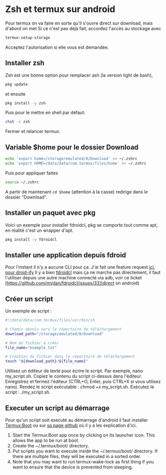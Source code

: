 # Zsh et termux sur android

Pour termux on va faire en sorte qu'il s'ouvre direct sur download, mais d'abord on met
Si ce n'est pas déjà fait, accordez l'accès au stockage avec

```bash
termux-setup-storage
```

Acceptez l'autorisation si elle vous est demandée.

## Installer zsh

Zsh est une bonne option pour remplacer ash (la version light de bash),

```bash
pkg update
```

et ensuite

```bash
pkg install -y zsh
```

Puis pour le mettre en shell par défaut:

```bash
chsh -s zsh
```

Fermer et relancer termux.

## Variable $home pour le dossier Download

```bash
echo 'export home=/storage/emulated/0/Download' >> ~/.zshrc
echo 'export HOME=/data/data/com.termux/files/home' >> ~/.zshrc
```

Puis pour appliquer faites

```bash
source ~/.zshrc
```

A partir de maintenant `cd $home` (attention à la casse) redirige dans le dossier "Download".

## Installer un paquet avec pkg

Voici un exemple pour installer fdroidcl, pkg se comporte tout comme apt, en réalité c'est un wrapper d'apt.

```bash
pkg install -y fdroidcl
```

## Installer une application depuis fdroid

Pour l'instant il n'y a aucune CLI pour ça.
J'ai fait une feature request [ici, pour droid-ify](https://github.com/Droid-ify/client/issues/663)
Il y a bien [fdroidcl](https://github.com/mvdan/fdroidcl) mais ça ne marche pas directement, il faut l'utiliser depuis une autre machine connecté via adb, voir ce ticket [https://github.com/mvdan/fdroidcl/issues/33](direct on android)

## Créer un script

Un exemple de script :

```bash
#!/data/data/com.termux/files/usr/bin/sh

# Chemin absolu vers le répertoire de téléchargement
download_path="/storage/emulated/0/Download"

# Nom du fichier à créer
file_name="example.txt"

# Création du fichier dans le répertoire de téléchargement
touch "${download_path}/${file_name}"
```

Utilisez un éditeur de texte pour écrire le script. Par exemple, nano my_script.sh.
Copiez le contenu du script ci-dessus dans l'éditeur.
Enregistrez et fermez l'éditeur (CTRL+O, Enter, puis CTRL+X si vous utilisez nano).
Rendez le script exécutable : chmod +x my_script.sh.
Exécutez le script : ./my_script.sh.

## Executer un script au démarrage

Pour qu'un script soit executé au démarrage d'android il faut installer [Termux:Boot](https://f-droid.org/packages/com.termux.boot/) ou sur [sa page github](https://github.com/termux/termux-boot) où il y a les explication d'ici.

1. Start the Termux:Boot app once by clicking on its launcher icon. This allows the app to be run at boot.
2. Create the ~/.termux/boot/ directory.
3. Put scripts you want to execute inside the ~/.termux/boot/ directory. If there are multiple files, they will be executed in a sorted order.
4. Note that you may want to run termux-wake-lock as first thing if you want to ensure that the device is prevented from sleeping.
